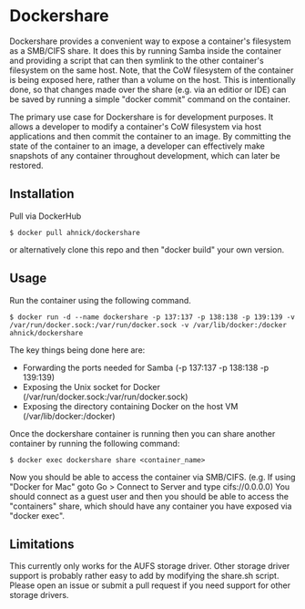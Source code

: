 # Dockershare

Dockershare provides a convenient way to expose a container's filesystem as a SMB/CIFS share.  It does this by running Samba inside the container and providing a script that can then symlink to the other container's filesystem on the same host.  Note, that the CoW filesystem of the container is being exposed here, rather than a volume on the host.  This is intentionally done, so that changes made over the share (e.g. via an editior or IDE) can be saved by running a simple "docker commit" command on the container.

The primary use case for Dockershare is for development purposes.  It allows a developer to modify a container's CoW filesystem via host applications and then commit the container to an image.  By committing the state of the container to an image, a developer can effectively make snapshots of any container throughout development, which can later be restored.

## Installation

Pull via DockerHub

	$ docker pull ahnick/dockershare

or alternatively clone this repo and then "docker build" your own version.

## Usage

Run the container using the following command.

	$ docker run -d --name dockershare -p 137:137 -p 138:138 -p 139:139 -v /var/run/docker.sock:/var/run/docker.sock -v /var/lib/docker:/docker ahnick/dockershare

The key things being done here are:
* Forwarding the ports needed for Samba (-p 137:137 -p 138:138 -p 139:139)
* Exposing the Unix socket for Docker (/var/run/docker.sock:/var/run/docker.sock)
* Exposing the directory containing Docker on the host VM (/var/lib/docker:/docker)

Once the dockershare container is running then you can share another container by running the following command:

	$ docker exec dockershare share <container_name>

Now you should be able to access the container via SMB/CIFS.  (e.g. If using "Docker for Mac" goto Go > Connect to Server and type cifs://0.0.0.0)  You should connect as a guest user and then you should be able to access the "containers" share, which should have any container you have exposed via "docker exec".

## Limitations

This currently only works for the AUFS storage driver.  Other storage driver support is probably rather easy to add by modifying the share.sh script.  Please open an issue or submit a pull request if you need support for other storage drivers.
